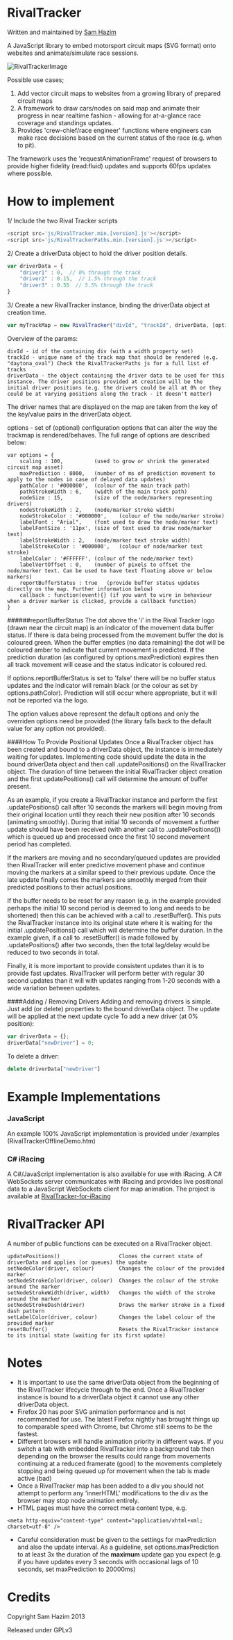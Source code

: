 RivalTracker
============
Written and maintained by [Sam Hazim](https://twitter.com/SamHazim)

A JavaScript library to embed motorsport circuit maps (SVG format) onto websites and animate/simulate race sessions.

![RivalTrackerImage](http://i.imgur.com/kQAOdM7.png)

Possible use cases; 

1. Add vector circuit maps to websites from a growing library of prepared circuit maps
2. A framework to draw cars/nodes on said map and animate their progress in near realtime fashion - allowing for at-a-glance race coverage and standings updates.
3. Provides 'crew-chief/race engineer' functions where engineers can make race decisions based on the current status of the race (e.g. when to pit).

The framework uses the 'requestAnimationFrame' request of browsers to provide higher fidelity (read:fluid) updates and supports 60fps updates where possible.

How to implement
================
1/ Include the two Rival Tracker scripts

```javascript
<script src='js/RivalTracker.min.[version].js'></script>
<script src='js/RivalTrackerPaths.min.[version].js'></script>
```

2/ Create a driverData object to hold the driver position details.

```javascript
var driverData = {
    "driver1" : 0,  // 0% through the track
    "driver2" : 0.15,  // 1.5% through the track
    "driver3" : 0.55  // 5.5% through the track
}
```

3/ Create a new RivalTracker instance, binding the driverData object at creation time.

```javascript
var myTrackMap = new RivalTracker("divId", "trackId", driverData, [options]); 
```

Overview of the params:
```
divId - id of the containing div (with a width property set)
trackId - unique name of the track map that should be rendered (e.g. "daytona_oval") Check the RivalTrackerPaths js for a full list of tracks
driverData - the object containing the driver data to be used for this instance. The driver positions provided at creation will be the initial driver positions (e.g. the drivers could be all at 0% or they could be at varying positions along the track - it doesn't matter)
````

The driver names that are displayed on the map are taken from the key of the key/value pairs in the driverData object. 

options - set of (optional) configuration options that can alter the way the trackmap is rendered/behaves.  The full range of options are described below:

```
var options = {
    scaling : 100,          (used to grow or shrink the generated circuit map asset)
    maxPrediction : 8000,   (number of ms of prediction movement to apply to the nodes in case of delayed data updates)
    pathColor : '#000000',  (colour of the main track path)
    pathStrokeWidth : 6,    (width of the main track path)
    nodeSize : 15,          (size of the node/markers representing drivers)
    nodeStrokeWidth : 2,    (node/marker stroke width)
    nodeStrokeColor : '#000000',    (colour of the node/marker stroke)
    labelFont : "Arial",    (font used to draw the node/marker text)
    labelFontSize : '11px', (size of text used to draw node/marker text)
    labelStrokeWidth : 2,   (node/marker text stroke width)
    labelStrokeColor : '#000000',   (colour of node/marker text stroke)
    labelColor : '#FFFFFF', (colour of the node/marker text)
    labelVertOffset : 0,    (number of pixels to offset the node/marker text. Can be used to have text floating above or below markers)
    reportBufferStatus : true   (provide buffer status updates directly on the map. Further information below)
    callback : function(event){} (if you want to wire in behaviour when a driver marker is clicked, provide a callback function)
}
```
######reportBufferStatus
The dot above the 'i' in the Rival Tracker logo (drawn near the circuit map) is an indicator of the movement data buffer status.  If there is data being processed from the movement buffer the dot is coloured green.  When the buffer empties (no data remaining) the dot will be coloured amber to indicate that current movement is predicted.  If the prediction duration (as configured by options.maxPrediction) expires then all track movement will cease and the status indicator is coloured red.

If options.reportBufferStatus is set to 'false' there will be no buffer status updates and the indicator will remain black (or the colour as set by options.pathColor).  Prediction will still occur where appropriate, but it will not be reported via the logo.

The option values above represent the default options and only the overriden options need be provided (the library falls back to the default value for any option not provided).

####How To Provide Positional Updates
Once a RivalTracker object has been created and bound to a driverData object, the instance is immediately waiting for updates.  Implementing code should update the data in the bound driverData object and then call .updatePositions() on the RivalTracker object.  The duration of time between the initial RivalTracker object creation and the first updatePositions() call will determine the amount of buffer present.

As an example, if you create a RivalTracker instance and perform the first .updatePositions() call after 10 seconds the markers will begin moving from their original location until they reach their new position after 10 seconds (animating smoothly).  During that initial 10 seconds of movement a further update should have been received (with another call to .updatePositions()) which is queued up and processed once the first 10 second movement period has completed.

If the markers are moving and no secondary/queued updates are provided then RivalTracker will enter predictive movement phase and continue moving the markers at a similar speed to their previous update.  Once the late update finally comes the markers are smoothly merged from their predicted positions to their actual positions.

If the buffer needs to be reset for any reason (e.g. in the example provided perhaps the initial 10 second period is deemed to long and needs to be shortened) then this can be achieved with a call to .resetBuffer().  This puts the RivalTracker instance into its original state where it is waiting for the initial .updatePositions() call which will determine the buffer duration.  In the example given, if a call to .resetBuffer() is made followed by .updatePositions() after two seconds, then the total lag/delay would be reduced to two seconds in total.

Finally, it is more important to provide consistent updates than it is to provide fast updates.  RivalTracker will perform better with regular 30 second updates than it will with updates ranging from 1-20 seconds with a wide variation between updates.

####Adding / Removing Drivers
Adding and removing drivers is simple.  Just add (or delete) properties to the bound driverData object.  The update will be applied at the next update cycle
To add a new driver (at 0% position):
```javascript
var driverData = {};
driverData["newDriver"] = 0;
```
To delete a driver:
```javascript
delete driverData["newDriver"]
```


Example Implementations
=======================
### JavaScript
An example 100% JavaScript implementation is provided under /examples (RivalTrackerOfflineDemo.htm)
### C# iRacing
A C#/JavaScript implementation is also available for use with iRacing.  A C# WebSockets server communicates with iRacing and provides live positional data to a JavaScript WebSockets client for map animation.  The project is available at [RivalTracker-for-iRacing](https://github.com/SamHazim/RivalTracker-for-iRacing)

RivalTracker API
================
A number of public functions can be executed on a RivalTracker object.
```
updatePositions()                   Clones the current state of driverData and applies (or queues) the update
setNodeColor(driver, colour)        Changes the colour of the provided marker
setNodeStrokeColor(driver, colour)  Changes the colour of the stroke around the marker
setNodeStrokeWidth(driver, width)   Changes the width of the stroke around the marker
setNodeStrokeDash(driver)           Draws the marker stroke in a fixed dash pattern
setLabelColor(driver, colour)       Changes the label colour of the provided marker
resetBuffer()                       Resets the RivalTracker instance to its initial state (waiting for its first update)
```

Notes
=====
* It is important to use the same driverData object from the beginning of the RivalTracker lifecycle through to the end.  Once a RivalTracker instance is bound to a driverData object it cannot use any other driverData object.
* Firefox 20 has poor SVG animation performance and is not recommended for use.  The latest Firefox nightly has brought things up to comparable speed with Chrome, but Chrome still seems to be the fastest.
* Different browsers will handle animation priority in different ways.  If you switch a tab with embedded RivalTracker into a background tab then depending on the browser the results could range from movements continuing at a reduced framerate (good) to the movements completely stopping and being queued up for movement when the tab is made active (bad)
* Once a RivalTracker map has been added to a div you should not attempt to perform any 'innerHTML' modifications to the div as the browser may stop node animation entirely.
* HTML pages must have the correct meta content type, e.g.
```
<meta http-equiv="content-type" content="application/xhtml+xml; charset=utf-8" />
```
* Careful consideration must be given to the settings for maxPrediction and also the update interval.  As a guideline, set options.maxPrediction to at least 3x the duration of the **maximum** update gap you expect (e.g. if you have updates every 3 seconds with occasional lags of 10 seconds, set maxPrediction to 20000ms)

Credits
=======
Copyright Sam Hazim 2013

Released under GPLv3
